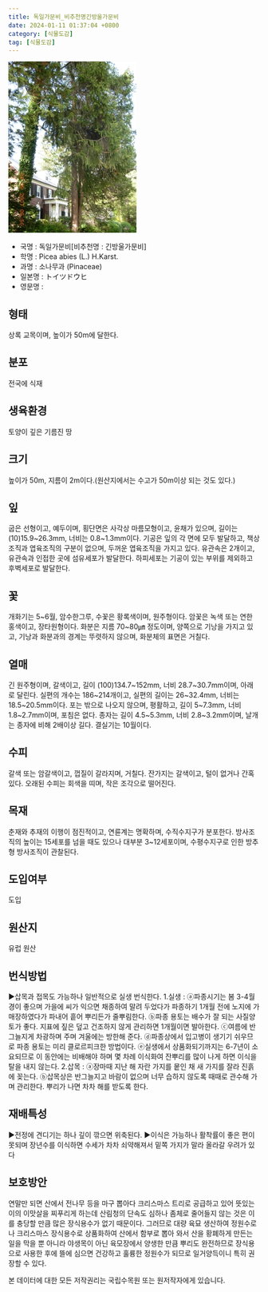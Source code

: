 ```yaml
---
title: 독일가문비_비추천명긴방울가문비
date: 2024-01-11 01:37:04 +0800
category: [식물도감]
tag: [식물도감]
---
```




![독일가문비[비추천명 : 긴방울가문비]](/assets/img/fileUpload/plants/basic/Pinaceae/Picea/14953/14953_4_th2.JPG)
- 국명 : 독일가문비[비추천명 : 긴방울가문비]
- 학명 : Picea abies (L.) H.Karst.
- 과명 : 소나무과 (Pinaceae)
- 일본명 : トイツドウヒ
- 영문명 : 


## 형태
상록 교목이며, 높이가 50m에 달한다.
## 분포
전국에 식재
## 생육환경
토양이 깊은 기름진 땅
## 크기
높이가 50m, 지름이 2m이다.(원산지에서는 수고가 50m이상 되는 것도 있다.)
## 잎
굽은 선형이고, 예두이며, 횡단면은 사각상 마름모형이고, 윤채가 있으며, 길이는 (10)15.9~26.3mm, 너비는 0.8~1.3mm이다. 기공은 잎의 각 면에 모두 발달하고, 책상조직과 엽육조직의 구분이 없으며, 두꺼운 엽육조직을 가지고 있다. 유관속은 2개이고, 유관속과 인접한 곳에 섬유세포가 발달한다. 하피세포는 기공이 있는 부위를 제외하고 후벽세포로 발달한다.
## 꽃
개화기는 5~6월, 암수한그루, 수꽃은 황록색이며, 원주형이다. 암꽃은 녹색 또는 연한 홍색이고, 장타원형이다. 화분은 지름 70~80㎛ 정도이며, 양쪽으로 기낭을 가지고 있고, 기낭과 화분과의 경계는 뚜렷하지 않으며, 화분체의 표면은 거칠다.
## 열매
긴 원주형이며, 갈색이고, 길이 (100)134.7~152mm, 너비 28.7~30.7mm이며, 아래로 달린다. 실편의 개수는 186~214개이고, 실편의 길이는 26~32.4mm, 너비는 18.5~20.5mm이다. 포는 밖으로 나오지 않으며, 평활하고, 길이 5~7.3mm, 너비 1.8~2.7mm이며, 포침은 없다. 종자는 길이 4.5~5.3mm, 너비 2.8~3.2mm이며, 날개는 종자에 비해 2배이상 길다. 결실기는 10월이다.
## 수피
갈색 또는 암갈색이고, 껍질이 갈라지며, 거칠다. 잔가지는 갈색이고, 털이 없거나 간혹 있다. 오래된 수피는 회색을 띠며, 작은 조각으로 떨어진다.
## 목재
춘재와 추재의 이행이 점진적이고, 연륜계는 명확하며, 수직수지구가 분포한다. 방사조직의 높이는 15세포를 넘을 때도 있으나 대부분 3~12세포이며, 수평수지구로 인한 방추형 방사조직이 관찰된다.
## 도입여부
도입
## 원산지
유럽 원산
## 번식방법
▶삽목과 접목도 가능하나 일반적으로 실생 번식한다. 
1.실생 : ⓐ파종시기는 봄 3-4월경이 좋으며 가을에 씨가 익으면 채종하여 말려 두었다가 파종하기 1개월 전에 노지에 가매장하였다가 파내어 흩어 뿌리든가 줄뿌림한다. 
ⓑ파종 용토는 배수가 잘 되는 사질양토가 좋다. 지표에 짚은 덮고 건조하지 않게 관리하면 1개월이면 발아한다. 
ⓒ여름에 반그늘지게 차광하며 주며 겨울에는 방한해 준다. 
ⓓ파종상에서 입고병이 생기기 쉬우므로 파종 용토는 미리 클로르피크한 방법이다. 
ⓔ실생에서 상품화되기까지는 6-7년이 소요되므로 이 동안에는 비배해야 하며 몇 차례 이식화여 잔뿌리를 많이 나게 하면 이식을 탈을 내지 않는다. 
2.삽목 : ⓐ장마때 지난 해 자란 가지를 뭍인 채 새 가지를 잘라 진흙에 꽂는다. 
ⓑ삽목상은 반그늘지고 바람이 없으며 너무 습하지 않도록 때때로 관수해 가며 관리한다. 뿌리가 나면 차차 해를 받도록 한다.
## 재배특성
▶전정에 견디기는 하나 깊이 깎으면 위축된다. 
▶이식은 가능하나 활착률이 좋은 편이 못되며 장년수를 이식하면 수세가 차차 쇠약해져서 밑쪽 가지가 말라 올라갈 우려가 있다
## 보호방안
연말만 되면 산에서 전나무 등을 마구 뽑아다 크리스마스 트리로 공급하고 있어 뜻있는 이의 이맛살을 찌푸리게 하는데 산림청의 단속도  심하나 좀체로 줄어들지 않는 것은 이를 충당할 만큼 많은 장식용수가 없기 때문이다. 그러므로 대량 육묘 생산하여 정원수로나 크리스마스 장식용수로 상품화하여 산에서 함부로 뽑아 와서 산을 황폐하게 만든는 일을 막을 뿐 아니라 야생목이 아닌 육모장에서 양생한 만큼 뿌리도 완전하므로 장식용으로 사용한 후에 뜰에 심으면 건강하고 훌륭한 정원수가 되므로 일거양득이니 특히 권장할 수 있다.






본 데이터에 대한 모든 저작권리는 국립수목원 또는 원저작자에게 있습니다.
